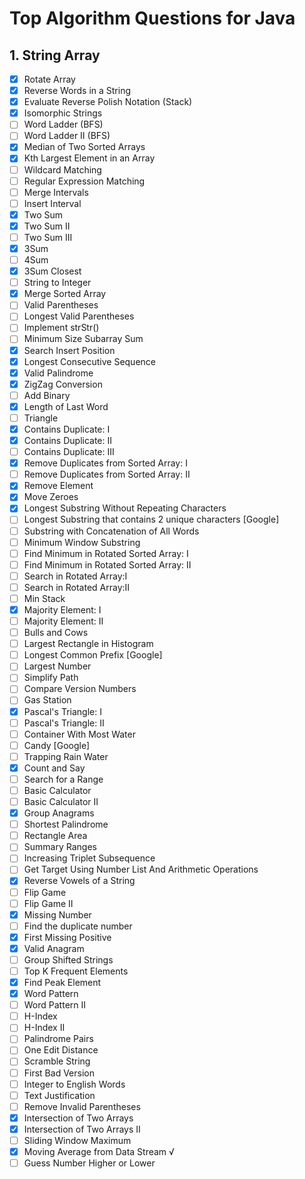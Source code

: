 # Top Algorithm Questions for Java

## 1. String Array

- [x] Rotate Array
- [x] Reverse Words in a String
- [x] Evaluate Reverse Polish Notation (Stack)
- [x] Isomorphic Strings
- [ ] Word Ladder (BFS)
- [ ] Word Ladder II (BFS)
- [x] Median of Two Sorted Arrays
- [x] Kth Largest Element in an Array
- [ ] Wildcard Matching
- [ ] Regular Expression Matching
- [ ] Merge Intervals
- [ ] Insert Interval
- [x] Two Sum
- [x] Two Sum II
- [ ] Two Sum III
- [x] 3Sum
- [ ] 4Sum
- [x] 3Sum Closest
- [ ] String to Integer
- [x] Merge Sorted Array
- [ ] Valid Parentheses
- [ ] Longest Valid Parentheses
- [ ] Implement strStr()
- [ ] Minimum Size Subarray Sum
- [x] Search Insert Position
- [x] Longest Consecutive Sequence
- [x] Valid Palindrome
- [x] ZigZag Conversion
- [ ] Add Binary
- [x] Length of Last Word
- [ ] Triangle
- [x] Contains Duplicate: I
- [x] Contains Duplicate: II
- [ ] Contains Duplicate: III
- [x] Remove Duplicates from Sorted Array: I
- [ ] Remove Duplicates from Sorted Array: II
- [x] Remove Element
- [x] Move Zeroes
- [x] Longest Substring Without Repeating Characters
- [ ] Longest Substring that contains 2 unique characters [Google]
- [ ] Substring with Concatenation of All Words
- [ ] Minimum Window Substring
- [ ] Find Minimum in Rotated Sorted Array: I
- [ ] Find Minimum in Rotated Sorted Array: II
- [ ] Search in Rotated Array:I
- [ ] Search in Rotated Array:II
- [ ] Min Stack
- [x] Majority Element: I
- [ ] Majority Element: II
- [ ] Bulls and Cows
- [ ] Largest Rectangle in Histogram
- [ ] Longest Common Prefix [Google]
- [ ] Largest Number
- [ ] Simplify Path
- [ ] Compare Version Numbers
- [ ] Gas Station
- [x] Pascal's Triangle: I
- [ ] Pascal's Triangle: II
- [ ] Container With Most Water
- [ ] Candy [Google]
- [ ] Trapping Rain Water
- [x] Count and Say
- [ ] Search for a Range
- [ ] Basic Calculator
- [ ] Basic Calculator II
- [x] Group Anagrams
- [ ] Shortest Palindrome
- [ ] Rectangle Area
- [ ] Summary Ranges
- [ ] Increasing Triplet Subsequence
- [ ] Get Target Using Number List And Arithmetic Operations
- [x] Reverse Vowels of a String
- [ ] Flip Game
- [ ] Flip Game II
- [x] Missing Number
- [ ] Find the duplicate number
- [x] First Missing Positive
- [x] Valid Anagram
- [ ] Group Shifted Strings
- [ ] Top K Frequent Elements
- [x] Find Peak Element
- [x] Word Pattern
- [ ] Word Pattern II
- [ ] H-Index
- [ ] H-Index II
- [ ] Palindrome Pairs
- [ ] One Edit Distance
- [ ] Scramble String
- [ ] First Bad Version
- [ ] Integer to English Words
- [ ] Text Justification
- [ ] Remove Invalid Parentheses
- [x] Intersection of Two Arrays
- [x] Intersection of Two Arrays II
- [ ] Sliding Window Maximum
- [x] Moving Average from Data Stream √
- [ ] Guess Number Higher or Lower
